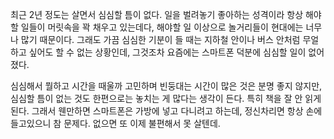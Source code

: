 최근 2년 정도는 살면서 심심할 틈이 없다. 일을 벌려놓기 좋아하는 성격이라 항상 해야할 일들이 머릿속을 꽉 채우고 있는데다, 해야할 일 이상으로 놀거리들이 현대에는 너무나 많기 때문이다. 그래도 가끔 심심한 기분이 들 때는 지하철 안이나 버스 안처럼 무얼 하고 싶어도 할 수 없는 상황인데, 그것조차 요즘에는 스마트폰 덕분에 심심할 일이 없어졌다.

심심해서 뭘하고 시간을 때울까 고민하며 빈둥대는 시간이 많은 것은 분명 좋지 않지만, 심심할 틈이 없는 것도 한편으로는 놓치는 게 많다는 생각이 든다. 특히 책을 잘 안 읽게 된다. 그래서 웬만하면 스마트폰은 가방에 넣고 다니려고 하는데, 정신차리면 항상 손에 들고있으니 참 문제다. 없으면 또 이제 불편해서 못 살텐데.
